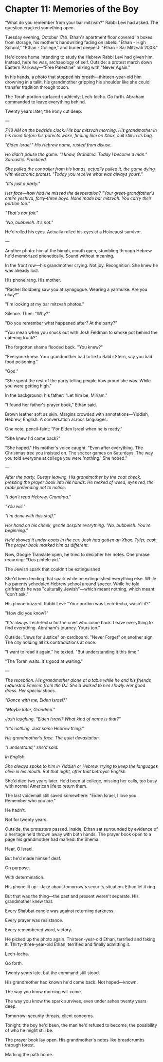 # Chapter 11: Memories of the Boy

"What do you remember from your bar mitzvah?" Rabbi Levi had asked. The question cracked something open.

Tuesday evening, October 17th. Ethan's apartment floor covered in boxes from storage, his mother's handwriting fading on labels: "Ethan - High School," "Ethan - College," and buried deepest: "Ethan - Bar Mitzvah 2003."

He'd come home intending to study the Hebrew Rabbi Levi had given him. Instead, here he was, archaeology of self. Outside: a protest march down Eastern Parkway—"Free Palestine" mixing with "Never Again."

In his hands, a photo that stopped his breath—thirteen-year-old him drowning in a tallit, his grandmother gripping his shoulder like she could transfer tradition through touch.

The Torah portion surfaced suddenly: Lech-lecha. Go forth. Abraham commanded to leave everything behind.

Twenty years later, the irony cut deep.

—

*7:18 AM on the bedside clock. His bar mitzvah morning. His grandmother in his room before his parents woke, finding him on Xbox, suit still in its bag.*

*"Eiden Israel." His Hebrew name, rusted from disuse.*

*He didn't pause the game. "I know, Grandma. Today I become a man." Sarcastic. Practiced.*

*She pulled the controller from his hands, actually pulled it, the game dying with electronic protest. "Today you receive what was always yours."*

*"It's just a party."*

*Her face—how had he missed the desperation? "Your great-grandfather's entire yeshiva, forty-three boys. None made bar mitzvah. You carry their portion too."*

*"That's not fair."*

*"No, bubbeleh. It's not."*

He'd rolled his eyes. Actually rolled his eyes at a Holocaust survivor.

—

Another photo: him at the bimah, mouth open, stumbling through Hebrew he'd memorized phonetically. Sound without meaning.

In the front row—his grandmother crying. Not joy. Recognition. She knew he was already lost.

His phone rang. His mother.

"Rachel Goldberg saw you at synagogue. Wearing a yarmulke. Are you okay?"

"I'm looking at my bar mitzvah photos."

Silence. Then: "Why?"

"Do you remember what happened after? At the party?"

"You mean when you snuck out with Josh Feldman to smoke pot behind the catering truck?"

The forgotten shame flooded back. "You knew?"

"Everyone knew. Your grandmother had to lie to Rabbi Stern, say you had food poisoning."

"God."

"She spent the rest of the party telling people how proud she was. While you were getting high."

In the background, his father: "Let him be, Miriam."

"I found her father's prayer book," Ethan said.

Brown leather soft as skin. Margins crowded with annotations—Yiddish, Hebrew, English. A conversation across languages.

One note, pencil-faint: "For Eiden Israel when he is ready."

"She knew I'd come back?"

"She hoped." His mother's voice caught. "Even after everything. The Christmas tree you insisted on. The soccer games on Saturdays. The way you told everyone at college you were 'nothing.' She hoped."

—

*After the party. Guests leaving. His grandmother by the coat check, pressing the prayer book into his hands. He reeked of weed, eyes red, the rabbi pretending not to notice.*

*"I don't read Hebrew, Grandma."*

*"You will."*

*"I'm done with this stuff."*

*Her hand on his cheek, gentle despite everything. "No, bubbeleh. You're beginning."*

*He'd shoved it under coats in the car. Josh had gotten an Xbox. Tyler, cash. The prayer book marked him as different.*

Now, Google Translate open, he tried to decipher her notes. One phrase recurring: "Dos pintele yid."

The Jewish spark that couldn't be extinguished.

She'd been tending that spark while he extinguished everything else. While his parents scheduled Hebrew school around soccer. While he told girlfriends he was "culturally Jewish"—which meant nothing, which meant "don't ask."

His phone buzzed. Rabbi Levi: "Your portion was Lech-lecha, wasn't it?"

"How did you know?"

"It's always Lech-lecha for the ones who come back. Leave everything to find everything. Abraham's journey. Yours too."

Outside: "Jews for Justice" on cardboard. "Never Forget" on another sign. The city holding all its contradictions at once.

"I want to read it again," he texted. "But understanding it this time."

"The Torah waits. It's good at waiting."

—

*The reception. His grandmother alone at a table while he and his friends requested Eminem from the DJ. She'd walked to him slowly. Her good dress. Her special shoes.*

*"Dance with me, Eiden Israel?"*

*"Maybe later, Grandma."*

*Josh laughing. "Eiden Israel? What kind of name is that?"*

*"It's nothing. Just some Hebrew thing."*

*His grandmother's face. The quiet devastation.*

*"I understand," she'd said.*

*In English.*

*She always spoke to him in Yiddish or Hebrew, trying to keep the languages alive in his mouth. But that night, after that betrayal: English.*

She'd died two years later. He'd been at college, missing her calls, too busy with normal American life to return them.

The last voicemail still saved somewhere: "Eiden Israel, I love you. Remember who you are."

He hadn't.

Not for twenty years.

Outside, the protesters passed. Inside, Ethan sat surrounded by evidence of a heritage he'd thrown away with both hands. The prayer book open to a page his grandmother had marked: the Shema.

Hear, O Israel.

But he'd made himself deaf.

On purpose.

With determination.

His phone lit up—Jake about tomorrow's security situation. Ethan let it ring.

But that was the thing—the past and present weren't separate. His grandmother knew that.

Every Shabbat candle was against returning darkness.

Every prayer was resistance.

Every remembered word, victory.

He picked up the photo again. Thirteen-year-old Ethan, terrified and faking it. Thirty-three-year-old Ethan, terrified and finally admitting it.

Lech-lecha.

Go forth.

Twenty years late, but the command still stood.

His grandmother had known he'd come back. Not hoped—known.

The way you know morning will come.

The way you know the spark survives, even under ashes twenty years deep.

Tomorrow: security threats, client concerns.

Tonight: the boy he'd been, the man he'd refused to become, the possibility of who he might still be.

The prayer book lay open. His grandmother's notes like breadcrumbs through forest.

Marking the path home.